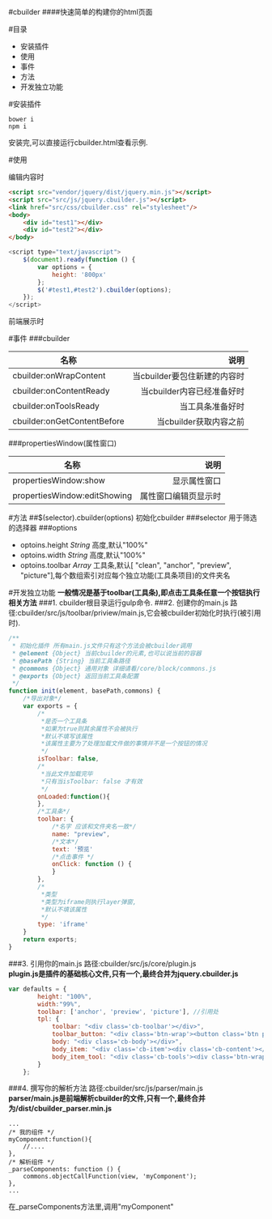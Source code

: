 #cbuilder
####快速简单的构建你的html页面

#目录
* 安装插件
* 使用
* 事件
* 方法
* 开发独立功能


#安装插件

```
bower i 
npm i
```
安装完,可以直接运行cbuilder.html查看示例.

#使用

编辑内容时
```html
<script src="vendor/jquery/dist/jquery.min.js"></script>
<script src="src/js/jquery.cbuilder.js"></script>
<link href="src/css/cbuilder.css" rel="stylesheet"/>
<body>
    <div id="test1"></div>
    <div id="test2"></div>
</body>
```
```javascript
<script type="text/javascript">
    $(document).ready(function () {
        var options = {
            height: '800px'
        };
        $('#test1,#test2').cbuilder(options);
    });
</script>
```



前端展示时


#事件
###cbuilder

| 名称        |说明 |
| --------   | -----:  |
| cbuilder:onWrapContent     | 当cbuilder要包住新建的内容时   |
| cbuilder:onContentReady        |  当cbuilder内容已经准备好时   |
| cbuilder:onToolsReady        |   当工具条准备好时   |
| cbuilder:onGetContentBefore        |    当cbuilder获取内容之前   |


###propertiesWindow(属性窗口)


| 名称        |说明   |
| --------   | -----:  |
| propertiesWindow:show     | 显示属性窗口   |
| propertiesWindow:editShowing  |     属性窗口编辑页显示时    |



#方法
##$(selector).cbuilder(options)
初始化cbuilder
###selector
用于筛选的选择器
###options
* optoins.height *String*  高度,默认"100%"
* optoins.width *String* 高度,默认"100%"
* optoins.toolbar *Array* 工具条,默认[ "clean", "anchor", "preview", "picture"],每个数组索引对应每个独立功能(工具条项目)的文件夹名


#开发独立功能
**一般情况是基于toolbar(工具条),即点击工具条任意一个按钮执行相关方法**
###1. cbuilder根目录运行gulp命令.
###2. 创建你的main.js
路径:cbuilder/src/js/toolbar/priview/main.js,它会被cbuilder初始化时执行(被引用时).
```javascript
/**
 * 初始化插件 所有main.js文件只有这个方法会被cbuilder调用
 * @element {Object} 当前cbuilder的元素,也可以说当前的容器
 * @basePath {String} 当前工具条路径
 * @commons {Object} 通用对象 详细请看/core/block/commons.js
 * @exports {Object} 返回当前工具条配置
 */
function init(element, basePath,commons) {
    /*导出对象*/
    var exports = {
        /*
         *是否一个工具条 
         *如果为true则其余属性不会被执行
         *默认不填写该属性
         *该属性主要为了处理加载文件做的事情并不是一个按钮的情况
         */
        isToolbar: false,
        /*
         *当此文件加载完毕
         *只有当isToolbar: false 才有效
         */
        onLoaded:function(){
        },
        /*工具条*/
        toolbar: {
            /*名字 应该和文件夹名一致*/
            name: "preview",
            /*文本*/
            text: '预览'
            /*点击事件 */
            onClick: function () {
            }
        },
        /*
         *类型 
         *类型为iframe则执行layer弹窗,
         *默认不填该属性
         */
        type: 'iframe'
    }
    return exports;
}
```
###3. 引用你的main.js
路径:cbuilder/src/js/core/plugin.js   
**plugin.js是插件的基础核心文件,只有一个,最终合并为jquery.cbuilder.js**
```javascript
var defaults = {
        height: "100%",
        width:"99%",
        toolbar: ['anchor', 'preview', 'picture'], //引用处
        tpl: {
            toolbar: "<div class='cb-toolbar'></div>",
            toolbar_button: "<div class='btn-wrap'><button class='btn primary {clsname}'>{name}</button></div>",
            body: "<div class='cb-body'></div>",
            body_item: "<div class='cb-item'><div class='cb-content'></div></div>",
            body_item_tool: "<div class='cb-tools'><div class='btn-wrap'></div></div>"
        }
    };
```
###4. 撰写你的解析方法
路径:cbuilder/src/js/parser/main.js    
**parser/main.js是前端解析cbuilder的文件,只有一个,最终合并为/dist/cbuilder_parser.min.js**
```
...
/* 我的组件 */
myComponent:function(){
    //....
},
/* 解析组件 */
_parseComponents: function () {
    commons.objectCallFunction(view, 'myComponent');
},
...
```
在_parseComponents方法里,调用"myComponent"
